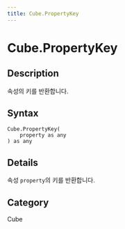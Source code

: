 ```yaml
---
title: Cube.PropertyKey
---
```


# Cube.PropertyKey


## Description

속성의 키를 반환합니다.


## Syntax

```powerquery
Cube.PropertyKey(
    property as any
) as any
```


## Details

속성 <code>property</code>의 키를 반환합니다.



## Category
Cube
